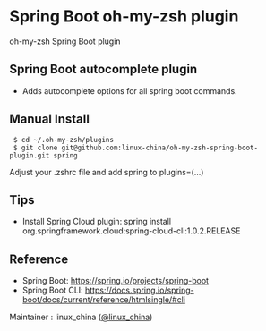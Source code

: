 # Spring Boot oh-my-zsh plugin

oh-my-zsh Spring Boot plugin

## Spring Boot autocomplete plugin

- Adds autocomplete options for all spring boot commands.

## Manual Install

     $ cd ~/.oh-my-zsh/plugins
     $ git clone git@github.com:linux-china/oh-my-zsh-spring-boot-plugin.git spring

Adjust your .zshrc file and add spring to plugins=(...)

## Tips

* Install Spring Cloud plugin: spring install org.springframework.cloud:spring-cloud-cli:1.0.2.RELEASE

## Reference

* Spring Boot: https://spring.io/projects/spring-boot
* Spring Boot CLI: https://docs.spring.io/spring-boot/docs/current/reference/htmlsingle/#cli

Maintainer : linux_china ([@linux_china](https://twitter.com/linux_china))

